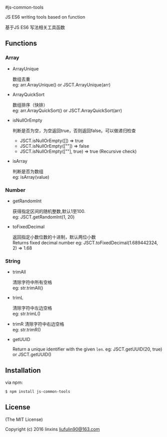 #js-common-tools

JS ES6 writing tools based on function

基于JS ES6 写法相关工具函数


## Functions
### Array
- ArrayUnique
  
  数组去重<br>
  eg: arr.ArrayUnique() or JSCT.ArrayUnique(arr)
  
- ArrayQuickSort

  数组排序（快排） <br>
  eg: arr.ArrayQuickSort() or JSCT.ArrayQuickSort(arr)
  
- isNullOrEmpty

  判断是否为空，为空返回true，否则返回false。可以做递归检查<br>
   * JSCT.isNullOrEmpty([]) => true
   * JSCT.isNullOrEmpty([""]) => false
   * JSCT.isNullOrEmpty([""], true) => true (Recursive check)
   
- isArray 

  判断是否为数组 <br>
  eg: isArray(value)

### Number
- getRandomInt

  获得指定区间的随机整数,默认1至100. <br>
  eg: JSCT.getRandomInt(1, 20)
  
- toFixedDecimal
  
  返回指定小数位数的十进制，默认两位小数<br>
  Returns fixed decimal number
  eg: JSCT.toFixedDecimal(1.689442324, 2) => 1.68
  
### String
- trimAll 
  
  清除字符中所有空格 <br>
  eg: str.trimAll()
  
- trimL 
  
  清除字符中左边空格 <br>
  eg: str.trimL()
  
- trimR 
  清除字符中右边空格 <br>
  eg: str.trimR()
    
- getUUID
  
  Return a unique identifier with the given `len`.
  eg: JSCT.getUUID(20, true) or JSCT.getUUID()
  
## Installation

via npm:

```bash
$ npm install js-common-tools
```

## License
(The MIT License)

Copyright (c) 2016 linxins <liufulin90@163.com>

